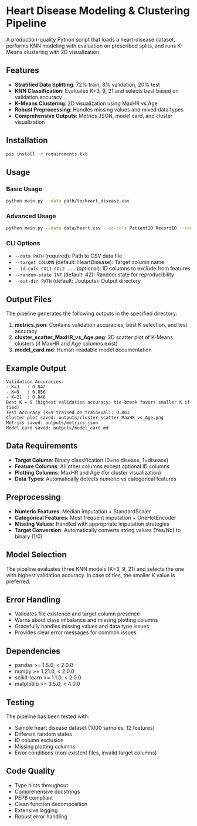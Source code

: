 # Heart Disease Modeling & Clustering Pipeline

A production-quality Python script that loads a heart-disease dataset, performs KNN modeling with evaluation on prescribed splits, and runs K-Means clustering with 2D visualization.

## Features

- **Stratified Data Splitting**: 72% train, 8% validation, 20% test
- **KNN Classification**: Evaluates K=3, 9, 21 and selects best based on validation accuracy
- **K-Means Clustering**: 2D visualization using MaxHR vs Age
- **Robust Preprocessing**: Handles missing values and mixed data types
- **Comprehensive Outputs**: Metrics JSON, model card, and cluster visualization

## Installation

```bash
pip install -r requirements.txt
```

## Usage

### Basic Usage
```bash
python main.py --data path/to/heart_disease.csv
```

### Advanced Usage
```bash
python main.py --data data/heart.csv --id-cols PatientID RecordID --random-state 7 --out-dir results
```

### CLI Options

- `--data PATH` (required): Path to CSV data file
- `--target COLUMN` (default: HeartDisease): Target column name
- `--id-cols COL1 COL2 ...` (optional): ID columns to exclude from features
- `--random-state INT` (default: 42): Random state for reproducibility
- `--out-dir PATH` (default: ./outputs): Output directory

## Output Files

The pipeline generates the following outputs in the specified directory:

1. **metrics.json**: Contains validation accuracies, best K selection, and test accuracy
2. **cluster_scatter_MaxHR_vs_Age.png**: 2D scatter plot of K-Means clusters (if MaxHR and Age columns exist)
3. **model_card.md**: Human-readable model documentation

## Example Output

```
Validation Accuracies:
- K=3   : 0.842
- K=9   : 0.856
- K=21  : 0.848
Best K = 9 (highest validation accuracy; tie-break favors smaller K if tied)
Test Accuracy (K=9 trained on train+val): 0.861
Cluster plot saved: outputs/cluster_scatter_MaxHR_vs_Age.png
Metrics saved: outputs/metrics.json
Model card saved: outputs/model_card.md
```

## Data Requirements

- **Target Column**: Binary classification (0=no disease, 1=disease)
- **Feature Columns**: All other columns except optional ID columns
- **Plotting Columns**: MaxHR and Age (for cluster visualization)
- **Data Types**: Automatically detects numeric vs categorical features

## Preprocessing

- **Numeric Features**: Median imputation + StandardScaler
- **Categorical Features**: Most frequent imputation + OneHotEncoder
- **Missing Values**: Handled with appropriate imputation strategies
- **Target Conversion**: Automatically converts string values (Yes/No) to binary (1/0)

## Model Selection

The pipeline evaluates three KNN models (K=3, 9, 21) and selects the one with highest validation accuracy. In case of ties, the smaller K value is preferred.

## Error Handling

- Validates file existence and target column presence
- Warns about class imbalance and missing plotting columns
- Gracefully handles missing values and data type issues
- Provides clear error messages for common issues

## Dependencies

- pandas >= 1.5.0, < 2.0.0
- numpy >= 1.21.0, < 2.0.0
- scikit-learn >= 1.1.0, < 2.0.0
- matplotlib >= 3.5.0, < 4.0.0

## Testing

The pipeline has been tested with:
- Sample heart disease dataset (1000 samples, 12 features)
- Different random states
- ID column exclusion
- Missing plotting columns
- Error conditions (non-existent files, invalid target columns)

## Code Quality

- Type hints throughout
- Comprehensive docstrings
- PEP8 compliant
- Clean function decomposition
- Extensive logging
- Robust error handling
